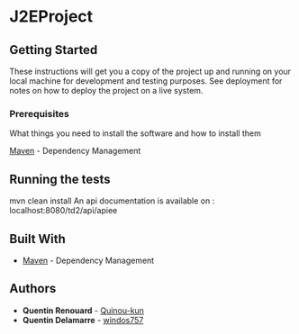 # J2EProject


## Getting Started

These instructions will get you a copy of the project up and running on your local machine for development and testing purposes. See deployment for notes on how to deploy the project on a live system.

### Prerequisites

What things you need to install the software and how to install them

[Maven](https://maven.apache.org/) - Dependency Management


## Running the tests


mvn clean install
An api documentation is available on : localhost:8080/td2/api/apiee


## Built With
* [Maven](https://maven.apache.org/) - Dependency Management


## Authors

* **Quentin Renouard** - [Quinou-kun](https://github.com/Quinou-kun)
* **Quentin Delamarre** - [windos757](https://github.com/windos757)

